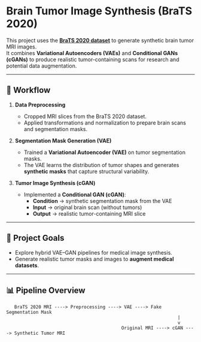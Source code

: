 # Brain Tumor Image Synthesis (BraTS 2020)

This project uses the [**BraTS 2020 dataset**](https://www.kaggle.com/datasets/awsaf49/brats20-dataset-training-validation) to generate synthetic brain tumor MRI images.  
It combines **Variational Autoencoders (VAEs)** and **Conditional GANs (cGANs)** to produce realistic tumor-containing scans for research and potential data augmentation.

---

## 📂 Workflow

1. **Data Preprocessing**
   - Cropped MRI slices from the BraTS 2020 dataset.
   - Applied transformations and normalization to prepare brain scans and segmentation masks.

2. **Segmentation Mask Generation (VAE)**
   - Trained a **Variational Autoencoder (VAE)** on tumor segmentation masks.
   - The VAE learns the distribution of tumor shapes and generates **synthetic masks** that capture structural variability.

3. **Tumor Image Synthesis (cGAN)**
   - Implemented a **Conditional GAN (cGAN)**:
     - **Condition** → synthetic segmentation mask from the VAE  
     - **Input** → original brain scan (without tumors)  
     - **Output** → realistic tumor-containing MRI slice

---

## 🎯 Project Goals
- Explore hybrid VAE–GAN pipelines for medical image synthesis.
- Generate realistic tumor masks and images to **augment medical datasets**.

---

## 📊 Pipeline Overview

```text
   BraTS 2020 MRI ----> Preprocessing ----> VAE ----> Fake Segmentation Mask
                                                                |
                                                                v
                                           Original MRI ----> cGAN ----> Synthetic Tumor MRI


